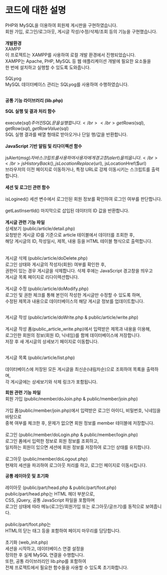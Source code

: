 # 코드에 대한 설명
PHP와 MySQL을 이용하여 회원제 게시판을 구현하였습니다.<br>
회원 가입, 로그인/로그아웃, 게시글 작성/수정/삭제/조회 등의 기능을 구현했습니다.
<br>
<br>
**개발환경**
<br>
XAMPP<br>
이 프로젝트는 XAMPP를 사용하여 로컬 개발 환경에서 진행되었습니다.<br>
XAMPP는 Apache, PHP, MySQL 등 웹 애플리케이션 개발에 필요한 요소들을 <br>
한 번에 설치하고 실행할 수 있도록 도와줍니다.<br>
<br>
SQLyog<br>
MySQL 데이터베이스 관리는 SQLyog를 사용하여 수행하였습니다.<br><br>

**공통 기능 라이브러리 (lib.php)**

**SQL 실행 및 결과 처리 함수**
</br>
</br>
execute($sql)
주어진 SQL 문을 실행합니다.</br>
</br>
getRows($sql), getRow($sql), getRowValue($sql) </br>
SQL 실행 결과를 배열 형태로 받아오거나 단일 행/값을 반환합니다.
</br>
</br>
**JavaScript 기반 알림 및 리다이렉션 함수**
</br>
</br>
jsAlert($msg)
자바스크립트를 사용하여 사용자에게 경고창(alert)을 띄웁니다.</br>
</br>
jsHistoryBack(), jsLocationReplace($url), jsLocationHref($url)</br>
브라우저의 이전 페이지로 이동하거나, 특정 URL로 강제 이동시키는 스크립트를 출력합니다.</br>
</br>
**세션 및 로그인 관련 함수**
</br>
</br>
isLogined()
세션 변수에서 로그인된 회원 정보를 확인하여 로그인 여부를 판단합니다.</br>
</br>
getLastInsertId()
마지막으로 삽입된 데이터의 ID 값을 반환합니다.</br>
</br>
**게시글 관련 기능 파일**
</br>
상세보기 (public/article/detail.php)</br>
요청받은 게시글 ID를 기준으로 article 테이블에서 데이터를 조회한 후,</br> 
해당 게시글의 ID, 작성일시, 제목, 내용 등을 HTML 테이블 형식으로 출력합니다.</br>
</br>
</br>
게시글 삭제 (public/article/doDelete.php)</br>
로그인 상태와 게시글의 작성자(회원) 여부를 확인한 후, </br>
권한이 있는 경우 게시글을 삭제합니다. 삭제 후에는 JavaScript 경고창을 띄우고 </br>
게시글 목록 페이지로 리다이렉션합니다.
</br>
</br>
게시글 수정 (public/article/doModify.php)</br>
로그인 및 권한 체크를 통해 본인이 작성한 게시글만 수정할 수 있도록 하며, </br>
수정된 제목과 내용으로 데이터베이스의 해당 게시글 정보를 업데이트합니다.
</br>
</br>

게시글 작성 (public/article/doWrite.php & public/article/write.php)</br></br>
게시글 작성 폼(public_article_write.php)에서 입력받은 제목과 내용을 이용해, </br>
로그인한 회원의 정보(회원 ID, 닉네임)를 함께 데이터베이스에 저장합니다. </br>
저장 후 새 게시글의 상세보기 페이지로 이동합니다.</br>
</br>

게시글 목록 (public/article/list.php)</br></br>
데이터베이스에 저장된 모든 게시글을 최신순(내림차순)으로 조회하여 목록을 출력하며, </br>
각 게시글에는 상세보기와 삭제 링크가 포함됩니다.</br>


**회원 관련 기능 파일**
</br>
회원 가입 (public/member/doJoin.php & public/member/join.php)</br></br>
가입 폼(public/member/join.php)에서 입력받은 로그인 아이디, 비밀번호, 닉네임을 바탕으로</br> 
중복 여부를 체크한 후, 문제가 없으면 회원 정보를 member 테이블에 저장합니다.</br>
</br>
로그인 (public/member/doLogin.php & public/member/login.php)</br>
로그인 폼에서 입력한 정보로 회원 정보를 조회하고, </br>
일치하는 회원이 있으면 세션에 회원 정보를 저장하여 로그인 상태를 유지합니다.</br>
</br>
로그아웃 (public/member/doLogout.php)</br>
현재의 세션을 파괴하여 로그아웃 처리를 하고, 로그인 페이지로 이동시킵니다.</br>


**공통 레이아웃 및 초기화**
</br>
</br>
레이아웃 (public/part/head.php & public/part/foot.php)</br>
public/part/head.php는 HTML 헤더 부분으로, </br>
CSS, jQuery, 공통 JavaScript 파일을 포함하며 </br>
로그인 상태에 따라 메뉴(로그인/회원가입 또는 로그아웃/글쓰기)를 동적으로 보여줍니다.</br>
</br>
public/part/foot.php는 </br>
HTML의 닫는 태그 등을 포함하여 페이지 마무리를 담당합니다.</br>
</br>
초기화 (web_init.php) </br>
세션을 시작하고, 데이터베이스 연결 설정을 </br>
정의한 후 실제 MySQL 연결을 수행합니다. </br>
또한, 공통 라이브러리인 lib.php를 포함하여 </br>
전체 프로젝트에서 필요한 함수들을 사용할 수 있도록 초기화합니다.</br>
